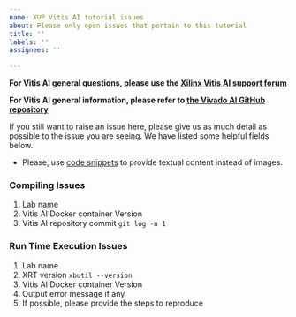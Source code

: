 ```yaml
---
name: XUP Vitis AI tutorial issues
about: Please only open issues that pertain to this tutorial
title: ''
labels: ''
assignees: ''

---
```


**For Vitis AI general questions, please use the [Xilinx Vitis AI support forum](
https://support.xilinx.com/s/topic/0TO2E000000YKY9WAO/vitis-ai-ai?language=en_US)**

**For Vitis AI general information, please refer to [the Vivado AI GitHub repository](
https://github.com/Xilinx/Vitis-AI)**

If you still want to raise an issue here, please give us as much detail as 
possible to the issue you are seeing. We have listed some helpful fields below.

- Please, use [code snippets](https://docs.github.com/en/github/writing-on-github/creating-and-highlighting-code-blocks) to provide textual content instead of images.

### Compiling Issues

1. Lab name
1. Vitis AI Docker container Version
1. Vitis AI repository commit `git log -n 1`

### Run Time Execution Issues

1. Lab name
1. XRT version `xbutil --version`
1. Vitis AI Docker container Version
1. Output error message if any
1. If possible, please provide the steps to reproduce 